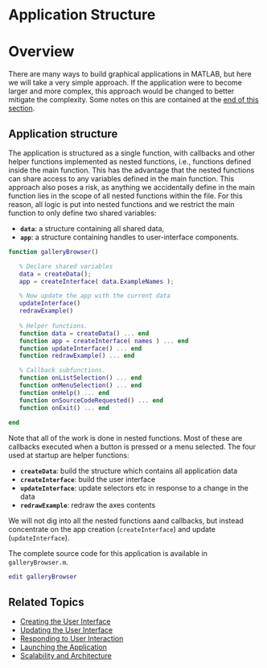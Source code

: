 
# **Application Structure**

# Overview

There are many ways to build graphical applications in MATLAB, but here we will take a very simple approach. If the application were to become larger and more complex, this approach would be changed to better mitigate the complexity. Some notes on this are contained at the [end of this section](Scalability.md).

## Application structure

The application is structured as a single function, with callbacks and other helper functions implemented as nested functions, i.e., functions defined inside the main function. This has the advantage that the nested functions can share access to any variables defined in the main function. This approach also poses a risk, as anything we accidentally define in the main function lies in the scope of all nested functions within the file. For this reason, all logic is put into nested functions and we restrict the main function to only define two shared variables:

-  **`data`**: a structure containing all shared data, 
-  **`app`**: a structure containing handles to user\-interface components.

```matlab
function galleryBrowser()

   % Declare shared variables
   data = createData();
   app = createInterface( data.ExampleNames );

   % Now update the app with the current data
   updateInterface()
   redrawExample()
   
   % Helper functions.
   function data = createData() ... end
   function app = createInterface( names ) ... end
   function updateInterface() ... end
   function redrawExample() ... end

   % Callback subfunctions.
   function onListSelection() ... end
   function onMenuSelection() ... end   
   function onHelp() ... end
   function onSourceCodeRequested() ... end
   function onExit() ... end
   
end 
```

Note that all of the work is done in nested functions. Most of these are callbacks executed when a button is pressed or a menu selected. The four used at startup are helper functions:

* **`createData`**: build the structure which contains all application data
* **`createInterface`**: build the user interface
* **`updateInterface`**: update selectors etc in response to a change in the data
* **`redrawExample`**: redraw the axes contents

We will not dig into all the nested functions aand callbacks, but instead concentrate on the app creation (`createInterface`) and update (`updateInterface`).

The complete source code for this application is available in `galleryBrowser.m`.

```matlab
edit galleryBrowser 
```

## Related Topics
* [Creating the User Interface](CreateInterface.md) 
* [Updating the User Interface](UpdateInterface.md)
* [Responding to User Interaction](OnListSelection.md)
* [Launching the Application](RunningIt.md)
* [Scalability and Architecture](Scalability.md)